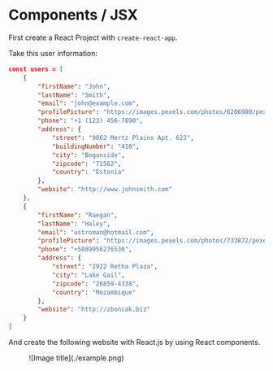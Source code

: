 # Components / JSX

First create a React Project with `create-react-app`.

Take this user information:

```json
const users = [
    {
        "firstName": "John",
        "lastName": "Smith",
        "email": "john@example.com",
        "profilePicture": "https://images.pexels.com/photos/6206980/pexels-photo-6206980.jpeg?auto=compress&cs=tinysrgb&w=1260&h=750&dpr=1",
        "phone": "+1 (123) 456-7890",
        "address": {
            "street": "9062 Mertz Plains Apt. 623",
            "buildingNumber": "410",
            "city": "Boganside",
            "zipcode": "71562",
            "country": "Estonia"
        },
        "website": "http://www.johnsmith.com"
    },
    {
        "firstName": "Raegan",
        "lastName": "Haley",
        "email": "ustroman@hotmail.com",
        "profilePicture": "https://images.pexels.com/photos/733872/pexels-photo-733872.jpeg?auto=compress&cs=tinysrgb&w=1260&h=750&dpr=1",
        "phone": "+5089956276536",
        "address": {
            "street": "2922 Retha Plaza",
            "city": "Lake Gail",
            "zipcode": "26859-4338",
            "country": "Mozambique"
        },
        "website": "http://zboncak.biz"
    }
]
```

And create the following website with React.js by using React components.

<figure markdown>
  ![Image title](./example.png)
</figure>
